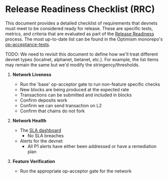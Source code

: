 # Release Readiness Checklist (RRC)

This document provides a detailed checklist of requirements that devnets must meet to be considered ready for release. These are specific tests, metrics, and criteria that are evaluated as part of the [Release Readiness](./release-readiness.md) process. 
The most up-to-date list can be found in the Optimism monorepo's [op-acceptance-tests](https://github.com/ethereum-optimism/optimism/tree/develop/op-acceptance-tests). 

TODO: We need to revisit this document to define how we'll treat different devnet types (localnet, alphanet, betanet, etc.). For example, the list items may remain the same but we'd modify the stringency/thresholds.


1. **Network Liveness**
   - Run the 'base' op-acceptor gate to run non-feature specific checks
   - New blocks are being produced at the expected rate
   - Transactions can be submitted and included in blocks
   - Confirm deposits work
   - Confirm we can send transaction on L2
   - Confirm that chains do not fork

2. **Network Health**
   - The [SLA dashboard](https://optimistic.grafana.net/goto/WGOaGN1NR?orgId=1)
      - No SLA breaches
   - Alerts for the devnet
      - All P1 alerts have either been addressed or have a remediation plan

3. **Feature Verification**
   - Run the appropriate op-acceptor gate for the network
